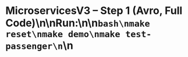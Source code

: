 # MicroservicesV3 – Step 1 (Avro, Full Code)\n\nRun:\n\n```bash\nmake reset\nmake demo\nmake test-passenger\n```\n